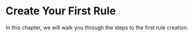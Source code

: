 # Create Your First Rule

In this chapter, we will walk you through the steps to the first rule creation.
